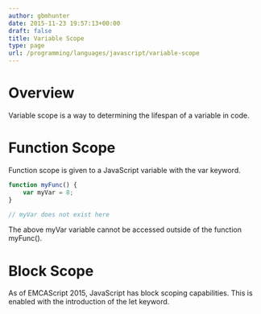 ```yaml
---
author: gbmhunter
date: 2015-11-23 19:57:13+00:00
draft: false
title: Variable Scope
type: page
url: /programming/languages/javascript/variable-scope
---
```


# Overview

Variable scope is a way to determining the lifespan of a variable in code.

# Function Scope

Function scope is given to a JavaScript variable with the var keyword.

```js
function myFunc() {
    var myVar = 8;
}

// myVar does not exist here
```

The above myVar variable cannot be accessed outside of the function myFunc().

# Block Scope

As of EMCAScript 2015, JavaScript has block scoping capabilities. This is enabled with the introduction of the let keyword.
